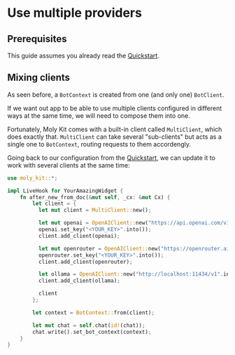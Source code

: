 # Use multiple providers

## Prerequisites

This guide assumes you already read the [Quickstart](quickstart.md).

## Mixing clients

As seen before, a `BotContext` is created from one (and only one) `BotClient`.

If we want out app to be able to use multiple clients configured in different ways
at the same time, we will need to compose them into one.

Fortunately, Moly Kit comes with a built-in client called `MultiClient`, which does
exactly that. `MultiClient` can take several "sub-clients" but acts as a single
one to `BotContext`, routing requests to them accordengly.

Going back to our configuration from the [Quickstart](quickstart.md), we can
update it to work with several clients at the same time:

```rust
use moly_kit::*;

impl LiveHook for YourAmazingWidget {
    fn after_new_from_doc(&mut self, _cx: &mut Cx) {
        let client = {
          let mut client = MultiClient::new();

          let mut openai = OpenAIClient::new("https://api.openai.com/v1".into());
          openai.set_key("<YOUR_KEY>".into());
          client.add_client(openai);

          let mut openrouter = OpenAIClient::new("https://openrouter.ai/api/v1".into());
          openrouter.set_key("<YOUR_KEY>".into());
          client.add_client(openrouter);

          let ollama = OpenAIClient::new("http://localhost:11434/v1".into());
          client.add_client(ollama);

          client
        };

        let context = BotContext::from(client);

        let mut chat = self.chat(id!(chat));
        chat.write().set_bot_context(context);
    }
}
```